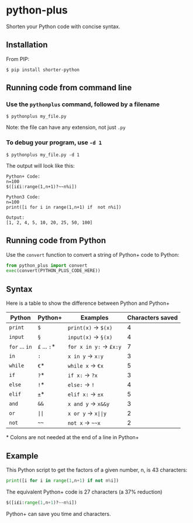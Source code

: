# python-plus
Shorten your Python code with concise syntax.

## Installation

From PIP:

```
$ pip install shorter-python
```

## Running code from command line

### Use the `pythonplus` command, followed by a filename

```
$ pythonplus my_file.py
```

Note: the file can have any extension, not just `.py`

### To debug your program, use `-d 1`

```
$ pythonplus my_file.py -d 1
```

The output will look like this:

```
Python+ Code:
n=100
$([i£i:range(1,n+1)?~~n%i])

Python3 Code:
n=100
print([i for i in range(1,n+1) if  not n%i])

Output:
[1, 2, 4, 5, 10, 20, 25, 50, 100]
```

## Running code from Python

Use the `convert` function to convert a string of Python+ code to Python:

```python
from python_plus import convert
exec(convert(PYTHON_PLUS_CODE_HERE))
```

## Syntax

Here is a table to show the difference between Python and Python+

|Python|Python+|Examples|Characters saved|
|-|-|-|-|
|`print`|`$`|`print(x)` -> `$(x)`|4|
|`input`|`§`|`input(x)` -> `§(x)`|4|
|`for` ... `in`|`£` ... `:`\*|`for x in y:` -> `£x:y`|7|
|`in`|`:`|`x in y` -> `x:y`|3|
|`while`|`€`\*|`while x` -> `€x`|5|
|`if`|`?`\*|`if x:` -> `?x`|3|
|`else`|`!`\*|`else:` -> `!`|4|
|`elif`|`±`\*|`elif x:` -> `±x`|5|
|`and`|`&&`|`x and y` -> `x&&y`|3|
|`or`|`\|\|`|`x or y` -> `x\|\|y`|2|
|`not`|`~~`|`not x` -> `~~x`|2|

\* Colons are not needed at the end of a line in Python+

## Example

This Python script to get the factors of a given number, n, is 43 characters:

```python
print([i for i in range(1,n+1) if not n%i])
```

The equivalent Python+ code is 27 characters (a 37% reduction)

```python
$([i£i:range(1,n+1)?~~n%i])
```

Python+ can save you time and characters.
